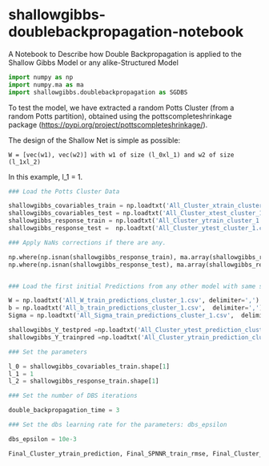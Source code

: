# shallowgibbs-doublebackpropagation-notebook
A Notebook to Describe how Double Backpropagation is applied to the Shallow Gibbs Model or any alike-Structured Model

```python
import numpy as np
import numpy.ma as ma
import shallowgibbs.doublebackpropagation as SGDBS
```

To test the model, we have extracted a random Potts Cluster (from a random Potts partition), obtained using the pottscompleteshrinkage package 
(https://pypi.org/project/pottscompleteshrinkage/). 

The design of the Shallow Net is simple as possible:
    
    W = [vec(w1), vec(w2)] with w1 of size (l_0xl_1) and w2 of size (l_1xl_2)
    
In this example, l_1 = 1. 


```python
### Load the Potts Cluster Data

shallowgibbs_covariables_train = np.loadtxt('All_Cluster_xtrain_cluster_1.csv', delimiter=',') 
shallowgibbs_covariables_test = np.loadtxt('All_Cluster_xtest_cluster_1.csv',  delimiter=',')
shallowgibbs_response_train = np.loadtxt('All_Cluster_ytrain_cluster_1.csv',  delimiter=',') 
shallowgibbs_response_test =  np.loadtxt('All_Cluster_ytest_cluster_1.csv', delimiter=',')

### Apply NaNs corrections if there are any.

np.where(np.isnan(shallowgibbs_response_train), ma.array(shallowgibbs_response_train, mask=np.isnan(shallowgibbs_response_train)).mean(axis=0), shallowgibbs_response_train) 
np.where(np.isnan(shallowgibbs_response_test), ma.array(shallowgibbs_response_test, mask=np.isnan(shallowgibbs_response_test)).mean(axis=0), shallowgibbs_response_test) 	


### Load the first initial Predictions from any other model with same structure, or from the Shallow Gibbs Model.

W = np.loadtxt('All_W_train_predictions_cluster_1.csv', delimiter=',')
b = np.loadtxt('All_b_train_predictions_cluster_1.csv',  delimiter=',')
Sigma = np.loadtxt('All_Sigma_train_predictions_cluster_1.csv',  delimiter=',') 

shallowgibbs_Y_testpred =np.loadtxt('All_Cluster_ytest_prediction_cluster_1.csv', delimiter=',')
shallowgibbs_Y_trainpred =np.loadtxt('All_Cluster_ytrain_prediction_cluster_1.csv', delimiter=',')

### Set the parameters

l_0 = shallowgibbs_covariables_train.shape[1]
l_1 = 1
l_2 = shallowgibbs_response_train.shape[1]

### Set the number of DBS iterations

double_backpropagation_time = 3

### Set the dbs learning rate for the parameters: dbs_epsilon

dbs_epsilon = 10e-3

Final_Cluster_ytrain_prediction, Final_SPNNR_train_rmse, Final_Cluster_ytest_prediction, test_rmse = SGDBS.Double_Backpropagated_predictions (shallowgibbs_Y_trainpred, shallowgibbs_Y_testpred, W,b,Sigma, double_backpropagation_time, l_1, shallowgibbs_covariables_train,shallowgibbs_response_train,shallowgibbs_covariables_test,shallowgibbs_response_test,dbs_epsilon)

```

